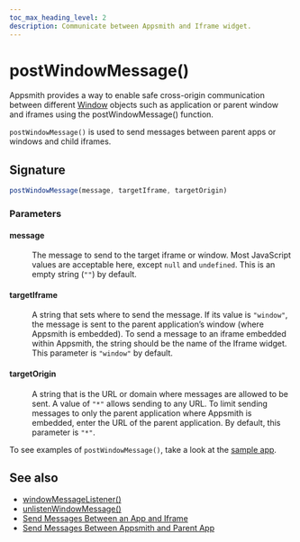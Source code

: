 ```yaml
---
toc_max_heading_level: 2
description: Communicate between Appsmith and Iframe widget.
---
```

# postWindowMessage()

Appsmith provides a way to enable safe cross-origin communication between different [Window](https://developer.mozilla.org/en-US/docs/Web/API/Window) objects such as application or parent window and iframes using the postWindowMessage() function.

`postWindowMessage()` is used to send messages between parent apps or windows and child iframes.

## Signature

```javascript
postWindowMessage(message, targetIframe, targetOrigin)
```

### Parameters

#### message

<dd>

The message to send to the target iframe or window. Most JavaScript values are acceptable here, except `null` and `undefined`. This is an empty string (`""`) by default.

</dd>

#### targetIframe

<dd>

A string that sets where to send the message. If its value is `"window"`, the message is sent to the parent application’s window (where Appsmith is embedded). To send a message to an iframe embedded within Appsmith, the string should be the name of the Iframe widget. This parameter is `"window"` by default.

</dd>

#### targetOrigin

<dd>

A string that is the URL or domain where messages are allowed to be sent. A value of `"*"` allows sending to any URL. To limit sending messages to only the parent application where Appsmith is embedded, enter the URL of the parent application. By default, this parameter is `"*"`.

</dd>

To see examples of `postWindowMessage()`, take a look at the [sample app](https://app.appsmith.com/applications/61f3d1949d6d6a6720c98681/pages/61f3d1949d6d6a6720c98684).


## See also
- [windowMessageListener()](/reference/appsmith-framework/widget-actions/window-message-listener)
- [unlistenWindowMessage()](/reference/appsmith-framework/widget-actions/unlisten-window-message)
- [Send Messages Between an App and Iframe](/build-apps/how-to-guides/Communicate-Between-an-App-and-Iframe)
- [Send Messages Between Appsmith and Parent App](/advanced-concepts/embed-appsmith-into-existing-application#send-messages-between-appsmith-and-parent-app)
